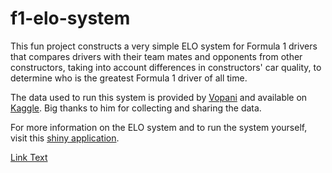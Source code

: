 # f1-elo-system

This fun project constructs a very simple ELO system for Formula 1 drivers that
compares drivers with their team mates and opponents from other constructors, taking
into account differences in constructors' car quality, to determine who
is the greatest Formula 1 driver of all time. 

The data used to run this system is provided by [Vopani](https://www.kaggle.com/rohanrao) and available on [Kaggle](https://www.kaggle.com/datasets/rohanrao/formula-1-world-championship-1950-2020). Big thanks to him for collecting and sharing the data.

For more information on the ELO system and to run the system yourself, visit this [shiny application](https://joschka-flintz.shinyapps.io/f1-elo-system/).


<a href="https://joschka-flintz.shinyapps.io/f1-elo-system/" target="_blank">Link Text</a> 